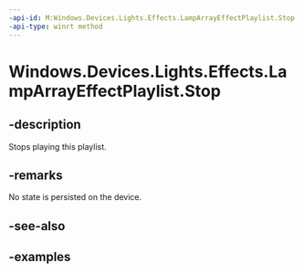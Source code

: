 ```yaml
---
-api-id: M:Windows.Devices.Lights.Effects.LampArrayEffectPlaylist.Stop
-api-type: winrt method
---
```


<!-- Method syntax.
public void LampArrayEffectPlaylist.Stop()
-->

# Windows.Devices.Lights.Effects.LampArrayEffectPlaylist.Stop

## -description
Stops playing this playlist.

## -remarks
No state is persisted on the device.

## -see-also

## -examples


